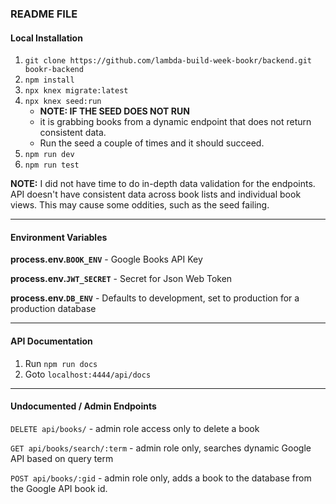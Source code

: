 ### README FILE

#### Local Installation

1. `git clone https://github.com/lambda-build-week-bookr/backend.git bookr-backend`
1. `npm install`
1. `npx knex migrate:latest`
1. `npx knex seed:run`
   - **NOTE: IF THE SEED DOES NOT RUN**
   - it is grabbing books from a dynamic endpoint that does not return consistent data.
   - Run the seed a couple of times and it should succeed.
1. `npm run dev`
1. `npm run test`

**NOTE:** I did not have time to do in-depth data validation for the endpoints. API doesn't have consistent data across book lists and individual book views. This may cause some oddities, such as the seed failing.

---

#### Environment Variables

**process.env.`BOOK_ENV`** - Google Books API Key

**process.env.`JWT_SECRET`** - Secret for Json Web Token

**process.env.`DB_ENV`** - Defaults to development, set to production for a production database

---
#### API Documentation

1. Run `npm run docs`
1. Goto `localhost:4444/api/docs`

---

#### Undocumented / Admin Endpoints

`DELETE api/books/` - admin role access only to delete a book

`GET api/books/search/:term` - admin role only, searches dynamic Google API based on query term

`POST api/books/:gid` - admin role only, adds a book to the database from the Google API book id.
